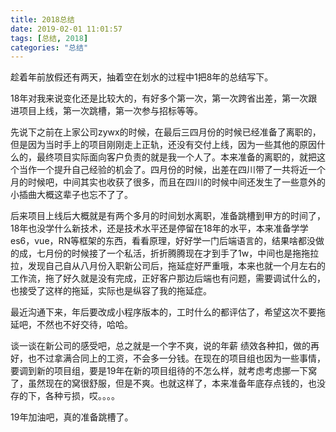 ```yaml
---
title: 2018总结
date: 2019-02-01 11:01:57
tags: [总结, 2018]
categories: "总结"
---
```


趁着年前放假还有两天，抽着空在划水的过程中1把8年的总结写下。

18年对我来说变化还是比较大的，有好多个第一次，第一次跨省出差，第一次跟进项目上线，第一次跳槽，第一次参与招标等等。
<!-- more -->
先说下之前在上家公司zywx的时候，在最后三四月份的时候已经准备了离职的，但是因为当时手上的项目刚刚走上正轨，还没有交付上线，因为一些其他的原因什么的，最终项目实际面向客户负责的就是我一个人了。本来准备的离职的，就把这个当作一个提升自己经验的机会了。四月份的时候，出差在四川带了一共将近一个月的时候吧，中间其实也收获了很多，而且在四川的时候中间还发生了一些意外的小插曲大概这辈子也忘不了了。

后来项目上线后大概就是有两个多月的时间划水离职，准备跳槽到甲方的时间了，18年也没学什么新技术，还是技术水平还是停留在18年的水平，本来准备学学es6，vue，RN等框架的东西，看看原理，好好学一门后端语言的，结果啥都没做的成，七月份的时候接了一个私活，折折腾腾现在才到手了1w，中间也是拖拖拉拉，发现自己自从八月份入职新公司后，拖延症好严重哦，本来也就一个月左右的工作流，拖了好久就是没有完成，正好客户那边后端也有问题，需要调试什么的，也接受了这样的拖延，实际也是纵容了我的拖延症。

最近沟通下来，年后要改成小程序版本的，工时什么的都评估了，希望这次不要拖延吧，不然也不好交待，哈哈。

谈一谈在新公司的感受吧，总之就是一个字不爽，说的年薪 绩效各种扣，做的再好，也不过拿满合同上的工资，不会多一分钱。在现在的项目组也因为一些事情，要调到新的项目组，要是19年在新的项目组待的不怎么样，就考虑考虑挪一下窝了，虽然现在的窝很舒服，但是不爽。也就这样了，本来准备年底存点钱的，也没存的下，各种亏损，哎。。。。

19年加油吧，真的准备跳槽了。